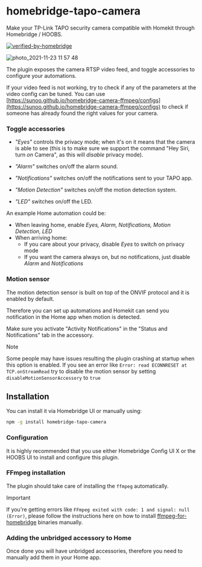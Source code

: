 # homebridge-tapo-camera

Make your TP-Link TAPO security camera compatible with Homekit through Homebridge / HOOBS.

[![verified-by-homebridge](https://badgen.net/badge/homebridge/verified/purple)](https://github.com/homebridge/homebridge/wiki/Verified-Plugins)

![photo_2021-11-23 11 57 48](https://user-images.githubusercontent.com/839700/143013358-9f6eed44-3aad-40b0-b1e5-ddc2c5bb24e4.png)

The plugin exposes the camera RTSP video feed, and toggle accessories to configure your automations.

If your video feed is not working, try to check if any of the parameters at the video config can be tuned. You can use [https://sunoo.github.io/homebridge-camera-ffmpeg/configs](https://sunoo.github.io/homebridge-camera-ffmpeg/configs) to check if someone has already found the right values for your camera.

### Toggle accessories

- _"Eyes"_ controls the privacy mode; when it's on it means that the camera is able to see
(this is to make sure we support the command "Hey Siri, turn _on_ Camera", as this will _disable_ privacy mode).

- _"Alarm"_ switches on/off the alarm sound.

- _"Notifications"_ switches on/off the notifications sent to your TAPO app.

- _"Motion Detection"_ switches on/off the motion detection system.

- _"LED"_ switches on/off the LED.

An example Home automation could be:

- When leaving home, enable *Eyes, Alarm, Notifications, Motion Detection, LED*
- When arriving home:
	- If you care about your privacy, disable *Eyes* to switch on privacy mode
	- If you want the camera always on, but no notifications, just disable *Alarm* and *Notifications*

### Motion sensor

The motion detection sensor is built on top of the ONVIF protocol and it is enabled by default.

Therefore you can set up automations and Homekit can send you notification in the Home app when motion is detected.

Make sure you activate "Activity Notifications" in the "Status and Notifications" tab in the accessory.

> [!NOTE]  
> Some people may have issues resulting the plugin crashing at startup when this option is enabled. If you see an error like `Error: read ECONNRESET at TCP.onStreamRead` try to disable the motion sensor by setting `disableMotionSensorAccessory` to `true`

## Installation

You can install it via Homebridge UI or manually using:

```sh
npm -g install homebridge-tapo-camera
```

### Configuration

It is highly recommended that you use either Homebridge Config UI X or the HOOBS UI to install and configure this plugin.

### FFmpeg installation

The plugin should take care of installing the `ffmpeg` automatically.

> [!IMPORTANT]  
> If you're getting errors like `FFmpeg exited with code: 1 and signal: null (Error)`, please follow the instructions here on how to install [ffmpeg-for-homebridge](https://github.com/homebridge/ffmpeg-for-homebridge) binaries manually.

### Adding the unbridged accessory to Home

Once done you will have unbridged accessories, therefore you need to manually add them in your Home app.
